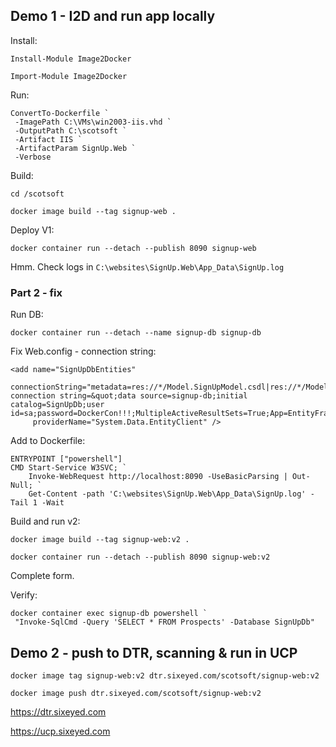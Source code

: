 ## Demo 1 - I2D and run app locally

Install:

```
Install-Module Image2Docker

Import-Module Image2Docker
```

Run:

```
ConvertTo-Dockerfile `
 -ImagePath C:\VMs\win2003-iis.vhd `
 -OutputPath C:\scotsoft `
 -Artifact IIS `
 -ArtifactParam SignUp.Web `
 -Verbose 
```

Build:

```
cd /scotsoft

docker image build --tag signup-web .
```

Deploy V1:

```
docker container run --detach --publish 8090 signup-web 
```

Hmm. Check logs in `C:\websites\SignUp.Web\App_Data\SignUp.log`

### Part 2 - fix

Run DB:

```
docker container run --detach --name signup-db signup-db
```

Fix Web.config - connection string:

```
<add name="SignUpDbEntities" 
     connectionString="metadata=res://*/Model.SignUpModel.csdl|res://*/Model.SignUpModel.ssdl|res://*/Model.SignUpModel.msl;provider=System.Data.SqlClient;provider connection string=&quot;data source=signup-db;initial catalog=SignUpDb;user id=sa;password=DockerCon!!!;MultipleActiveResultSets=True;App=EntityFramework&quot;" 
     providerName="System.Data.EntityClient" />
```

Add to Dockerfile:

```
ENTRYPOINT ["powershell"]
CMD Start-Service W3SVC; `
    Invoke-WebRequest http://localhost:8090 -UseBasicParsing | Out-Null; `
    Get-Content -path 'C:\websites\SignUp.Web\App_Data\SignUp.log' -Tail 1 -Wait
```

Build and run v2:

```
docker image build --tag signup-web:v2 .

docker container run --detach --publish 8090 signup-web:v2
```

Complete form. 

Verify:

```
docker container exec signup-db powershell `
 "Invoke-SqlCmd -Query 'SELECT * FROM Prospects' -Database SignUpDb"
```

## Demo 2 - push to DTR, scanning & run in UCP

```
docker image tag signup-web:v2 dtr.sixeyed.com/scotsoft/signup-web:v2

docker image push dtr.sixeyed.com/scotsoft/signup-web:v2
```

https://dtr.sixeyed.com

https://ucp.sixeyed.com